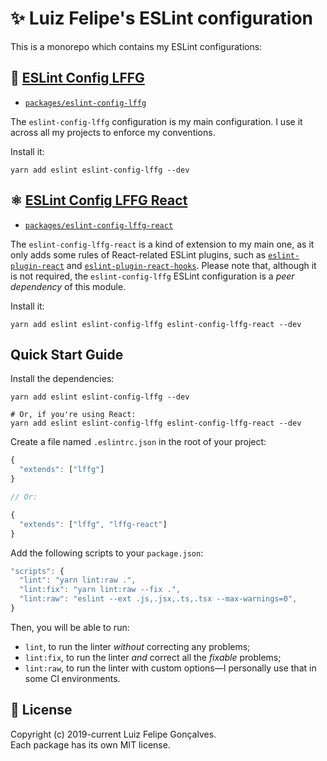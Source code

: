 # ✨ Luiz Felipe's ESLint configuration

This is a monorepo which contains my ESLint configurations:

## 💫 [ESLint Config LFFG](https://github.com/lffg/eslint-config-lffg/tree/master/packages/eslint-config-lffg)

- [`packages/eslint-config-lffg`](https://github.com/lffg/eslint-config-lffg/tree/master/packages/eslint-config-lffg)

The `eslint-config-lffg` configuration is my main configuration. I use it across all my projects to enforce my conventions.

Install it:

```shell
yarn add eslint eslint-config-lffg --dev
```

## ⚛️ [ESLint Config LFFG React](https://github.com/lffg/eslint-config-lffg/tree/master/packages/eslint-config-lffg-react)

- [`packages/eslint-config-lffg-react`](https://github.com/lffg/eslint-config-lffg/tree/master/packages/eslint-config-lffg-react)

The `eslint-config-lffg-react` is a kind of extension to my main one, as it only adds some rules of React-related ESLint plugins, such as [`eslint-plugin-react`](https://www.npmjs.com/package/eslint-plugin-react) and [`eslint-plugin-react-hooks`](https://www.npmjs.com/package/eslint-plugin-react-hooks). Please note that, although it is not required, the `eslint-config-lffg` ESLint configuration is a _peer dependency_ of this module.

Install it:

```shell
yarn add eslint eslint-config-lffg eslint-config-lffg-react --dev
```

## Quick Start Guide

Install the dependencies:

```shell
yarn add eslint eslint-config-lffg --dev

# Or, if you're using React:
yarn add eslint eslint-config-lffg eslint-config-lffg-react --dev
```

Create a file named `.eslintrc.json` in the root of your project:

```js
{
  "extends": ["lffg"]
}

// Or:

{
  "extends": ["lffg", "lffg-react"]
}
```

Add the following scripts to your `package.json`:

```js
"scripts": {
  "lint": "yarn lint:raw .",
  "lint:fix": "yarn lint:raw --fix .",
  "lint:raw": "eslint --ext .js,.jsx,.ts,.tsx --max-warnings=0",
}
```

Then, you will be able to run:

- `lint`, to run the linter _without_ correcting any problems;
- `lint:fix`, to run the linter _and_ correct all the _fixable_ problems;
- `lint:raw`, to run the linter with custom options—I personally use that in some CI environments.

## 📖 License

Copyright (c) 2019-current Luiz Felipe Gonçalves.  
Each package has its own MIT license.
